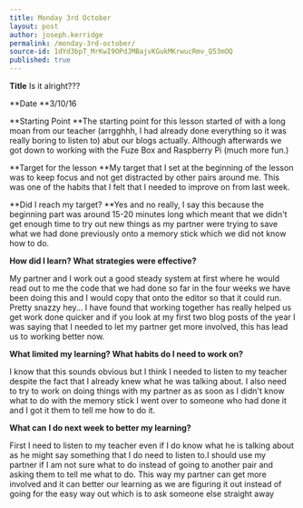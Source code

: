 ```yaml
---
title: Monday 3rd October
layout: post
author: joseph.kerridge
permalink: /monday-3rd-october/
source-id: 1dYd3bpT_MrKwI9OPdJMBajvKGukMKrwucRmv_Q53mOQ
published: true
---
```

**Title**			  Is it alright???

**Date			**3/10/16

**Starting Point 	**The starting point for this lesson started of with a long moan from our			 teacher (arrgghhh, I had already done everything so it was really				 boring to listen to) abut our blogs actually. Although afterwards we got			 down to working with the Fuze Box and Raspberry Pi (much more 			 fun.)

**Target for the lesson **My target that I set at the beginning of the lesson was to keep focus			 and not get distracted by other pairs around me. This was one of the			 habits that I felt that I needed to improve on from last week.

**Did I reach my target?  **Yes and no really, I say this because the beginning part was				 around 15-20 minutes long which meant that we didn't get enough 			 time to try out new things as my partner were trying to save what we			 had done previously onto a memory stick which we did not know how 			 to do.

**How did I learn? What strategies were effective?**

My partner and I work out a good steady system at first where he would read out to me the code that we had done so far in the four weeks we have been doing this and I would copy that onto the editor so that it could run. Pretty snazzy hey… I have found that working together has really helped us get work done quicker and if you look at my first two blog posts of the year I was saying that I needed to let my partner get more involved, this has lead us to working better now.

**What limited my learning? What habits do I need to work on?**

I know that this sounds obvious but I think I needed to listen to my teacher despite the fact that I already knew what he was talking about. I also need to try to work on doing things with my partner as as soon as I didn't know what to do with the memory stick I went over to someone who had done it and I got it them to tell me how to do it.

**What can** **I do next week to better my learning?**

First I need to listen to my teacher even if I do know what he is talking about as he might say something that I do need to listen to.I should use my partner if I am not sure what to do instead of going to another pair and asking them to tell me what to do. This way my partner can get more involved and it can better our learning as we are figuring it out instead of going for the easy way out which is to ask someone else straight away


